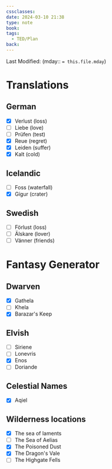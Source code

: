```yaml
---
cssclasses: 
date: 2024-03-10 21:38
type: note
book: 
tags:
  - TED/Plan
back:
---
```

Last Modified: (mday:: `= this.file.mday`)

# Translations
## German
- [x] Verlust (loss)
- [ ] Liebe (love)
- [ ] Prüfen (test)
- [x] Reue (regret)
- [x] Leiden (suffer)
- [x] Kalt (cold)
## Icelandic
- [ ] Foss (waterfall)
- [x] Gígur (crater)
## Swedish
- [ ] Förlust (loss)
- [ ] Älskare (lover)
- [ ] Vänner (friends)

# Fantasy Generator
## Dwarven
- [x] Gathela
- [ ] Khela
- [x] Barazar's Keep
## Elvish
- [ ] Siriene
- [ ] Lonevris
- [x] Enos
- [ ] Doriande
## Celestial Names
- [x] Aqiel
## Wilderness locations
- [x] The sea of laments
- [ ] The Sea of Aelias
- [x] The Poisoned Dust
- [x] The Dragon's Vale
- [ ] The Highgate Fells
